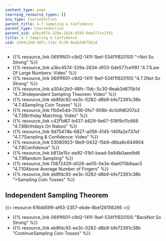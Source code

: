 ```yaml
---
content_type: page
learning_resource_types: []
ocw_type: CourseSection
parent_title: 4.7 Sampling & Confidence
parent_type: CourseSection
parent_uid: a3bc4574-329a-2834-df03-0de577ce1f81
title: 4.7 Sampling & Confidence
uid: a304c2b0-48fc-11dc-5c30-8eab3d675b1d
---
```


*   {{% resource_link 0691f601-c9d2-141f-1bef-534f1f820100 "\<Not So Strong" %}}
*   {{% resource_link a3bc4574-329a-2834-df03-0de577ce1f81 "4.7.1Law Of Large Numbers: Video" %}}
*   {{% resource_link 0691f601-c9d2-141f-1bef-534f1f820100 "4.7.2Not So Strong" %}}
*   {{% resource_link a304c2b0-48fc-11dc-5c30-8eab3d675b1d "4.7.3Independent Sampling Theorem: Video" %}}
*   {{% resource_link eb8fdc92-ee3c-0282-d8b9-bfe72361c38b "4.7.4Sampling Coin Tosses" %}}
*   {{% resource_link f1b5e54d-7038-0fe7-908b-4c0dfd6207a3 "4.7.5Birthday Matching: Video" %}}
*   {{% resource_link c42f1d67-b437-b629-9e67-518f9cf1c668 "4.7.6Birthdays On Naboo" %}}
*   {{% resource_link 9d75474b-6827-a056-4145-140fa2e737ef "4.7.7Sampling & Confidence: Video" %}}
*   {{% resource_link 53080923-18e9-0432-15b9-d6ba6c644904 "4.7.8Confidence" %}}
*   {{% resource_link b813e15c-ee92-01b1-bead-5e84b0aee9d8 "4.7.9Random Sampling" %}}
*   {{% resource_link f3872429-d028-ae05-0e3e-6ae070b6aac5 "4.7.10Above Average Number of Fingers" %}}
*   {{% resource_link eb8fdc92-ee3c-0282-d8b9-bfe72361c38b "\>Sampling Coin Tosses" %}}

Independent Sampling Theorem
----------------------------

{{< resource 616dd599-af63-2357-ebde-8be128156266 >}}

*   {{% resource_link 0691f601-c9d2-141f-1bef-534f1f820100 "BackNot So Strong" %}}
*   {{% resource_link eb8fdc92-ee3c-0282-d8b9-bfe72361c38b "ContinueSampling Coin Tosses" %}}